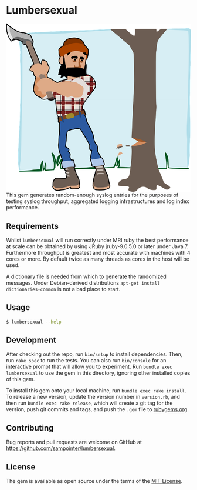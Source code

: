 # Lumbersexual

<img align="right" src="etc/assets/lumber-156795_960_720.png" alt="Lumbersexual" />
This gem generates random-enough syslog entries for the purposes of testing syslog throughput, aggregated logging infrastructures and log index performance.

## Requirements

Whilst `lumbersexual` will run correctly under MRI ruby the best performance at scale can be obtained by using JRuby jruby-9.0.5.0 or later under Java 7. Furthermore throughput is greatest and most accurate with machines with 4 cores or more. By default twice as many threads as cores in the host will be used.

A dictionary file is needed from which to generate the randomized messages. Under Debian-derived distributions `apt-get install dictionaries-common` is not a bad place to start.

## Usage

```bash
$ lumbersexual --help
```

## Development

After checking out the repo, run `bin/setup` to install dependencies. Then, run `rake spec` to run the tests. You can also run `bin/console` for an interactive prompt that will allow you to experiment. Run `bundle exec lumbersexual` to use the gem in this directory, ignoring other installed copies of this gem.

To install this gem onto your local machine, run `bundle exec rake install`. To release a new version, update the version number in `version.rb`, and then run `bundle exec rake release`, which will create a git tag for the version, push git commits and tags, and push the `.gem` file to [rubygems.org](https://rubygems.org).

## Contributing

Bug reports and pull requests are welcome on GitHub at https://github.com/sampointer/lumbersexual.

## License

The gem is available as open source under the terms of the [MIT License](http://opensource.org/licenses/MIT).
